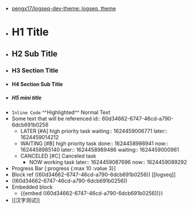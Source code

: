 - [pengx17/logseq-dev-theme: logseq, theme](https://github.com/pengx17/logseq-dev-theme)
- # H1 Title
- ## H2 Sub Title
- ### H3 Section Title
- #### H4 Section Sub Title
- ##### H5 mini title
- `Inline Code` ^^Highlighted^^ Normal Text
- Some text that will be referenced
  id:: 60d34662-6747-46cd-a790-6dcb691b0256
	- LATER [#A] high priority task
	  waiting:: 1624459006771
	  later:: 1624459014212
	- WAITING [#B] high priority task
	  done:: 1624458986941
	  now:: 1624458985140
	  later:: 1624458989486
	  waiting:: 1624459000961
	- CANCELED [#C] Canceled task
		- NOW working task
		  later:: 1624459087696
		  now:: 1624459089292
- Progress Bar [:progress {:max 10 :value 3}]
- Block ref  ((60d34662-6747-46cd-a790-6dcb691b0256)) [[logseq]]
- ((60d34662-6747-46cd-a790-6dcb691b0256))
- Embedded block
	- {{embed ((60d34662-6747-46cd-a790-6dcb691b0256))}}
- [[汉字测试]]